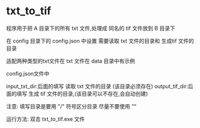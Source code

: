 

#  txt_to_tif


程序用于把 A 目录下的所有 txt 文件,处理成 同名的 tif 文件放到 B 目录下


在 config 目录下的 config.json 中设置 需要读取 txt 文件的目录和 生成tif 文件的目录

适配两种类型的txt文件在 txt 文件在 data 目录中有示例


config.json文件中

input_txt_dir:后面的填写 读取 txt 文件的目录 (该目录必须存在)
output_tif_dir:后面的填写 生成 tif 文件的目录,(该目录可以不存在,会自动创建)

注意: 填写目录是要用 "/" 符号区分目录 尽量不要使用 "\"

运行方法:
	双击 txt_to_tif.exe 文件

